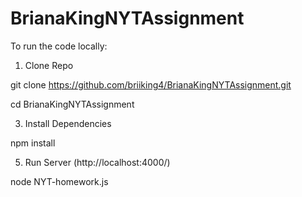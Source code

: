 # BrianaKingNYTAssignment

To run the code locally:

1. Clone Repo

git clone https://github.com/briiking4/BrianaKingNYTAssignment.git 

cd BrianaKingNYTAssignment

3. Install Dependencies

npm install

5. Run Server (http://localhost:4000/)

node NYT-homework.js
